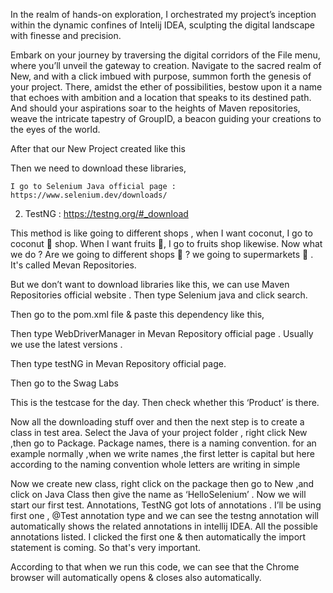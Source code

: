 In the realm of hands-on exploration, I orchestrated my project’s inception within the dynamic confines of Intelij IDEA, sculpting the digital landscape with finesse and precision.

Embark on your journey by traversing the digital corridors of the File menu, where you’ll unveil the gateway to creation. Navigate to the sacred realm of New, and with a click imbued with purpose, summon forth the genesis of your project. There, amidst the ether of possibilities, bestow upon it a name that echoes with ambition and a location that speaks to its destined path. And should your aspirations soar to the heights of Maven repositories, weave the intricate tapestry of GroupID, a beacon guiding your creations to the eyes of the world.

After that our New Project created like this

Then we need to download these libraries,

    I go to Selenium Java official page : https://www.selenium.dev/downloads/

2. TestNG : https://testng.org/#_download

This method is like going to different shops , when I want coconut, I go to coconut 🥥 shop. When I want fruits 🍏, I go to fruits shop likewise. Now what we do ? Are we going to different shops 🏪 ? we going to supermarkets 🛒 . It's called Mevan Repositories.

But we don’t want to download libraries like this, we can use Maven Repositories official website . Then type Selenium java and click search.

Then go to the pom.xml file & paste this dependency like this,

Then type WebDriverManager in Mevan Repository official page . Usually we use the latest versions .

Then type testNG in Mevan Repository official page.

Then go to the Swag Labs

This is the testcase for the day. Then check whether this ‘Product’ is there.

Now all the downloading stuff over and then the next step is to create a class in test area. Select the Java of your project folder , right click New ,then go to Package. Package names, there is a naming convention. for an example normally ,when we write names ,the first letter is capital but here according to the naming convention whole letters are writing in simple

Now we create new class, right click on the package then go to New ,and click on Java Class then give the name as ‘HelloSelenium’ . Now we will start our first test. Annotations, TestNG got lots of annotations . I’ll be using first one , @Test annotation type and we can see the testng annotation will automatically shows the related annotations in intellij IDEA. All the possible annotations listed. I clicked the first one & then automatically the import statement is coming. So that's very important.

According to that when we run this code, we can see that the Chrome browser will automatically opens & closes also automatically.
